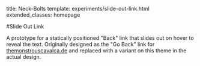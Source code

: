 title: Neck-Bolts
template: experiments/slide-out-link.html
extended_classes: homepage

#Slide Out Link

A prototype for a statically positioned "Back" link that slides out on hover to reveal the text. Originally designed as
the "Go Back" link for [themonstrouscavalca.de](https://themonstrouscavalca.de) and replaced with a variant on this theme in the actual design.